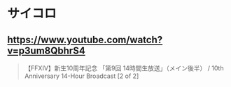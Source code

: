 # サイコロ

## https://www.youtube.com/watch?v=p3um8QbhrS4

> 【FFXIV】新生10周年記念 「第9回 14時間生放送」（メイン後半） / 10th Anniversary 14-Hour Broadcast [2 of 2] 
